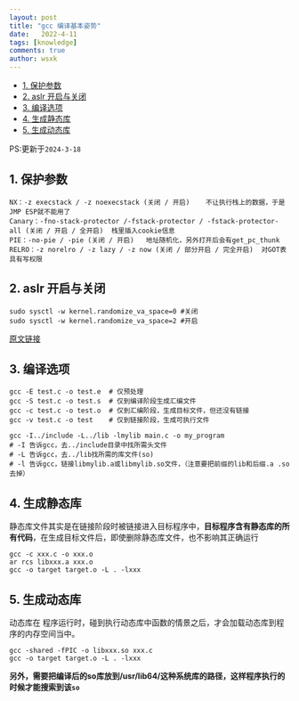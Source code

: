 ```yaml
---
layout: post
title: "gcc 编译基本姿势"
date:   2022-4-11
tags: [knowledge]
comments: true
author: wsxk
---
```


- [1. 保护参数](#1-保护参数)
- [2. aslr 开启与关闭](#2-aslr-开启与关闭)
- [3. 编译选项](#3-编译选项)
- [4. 生成静态库](#4-生成静态库)
- [5. 生成动态库](#5-生成动态库)


PS:更新于`2024-3-18`<br>

## 1. 保护参数

    NX：-z execstack / -z noexecstack (关闭 / 开启)    不让执行栈上的数据，于是JMP ESP就不能用了
    Canary：-fno-stack-protector /-fstack-protector / -fstack-protector-all (关闭 / 开启 / 全开启)  栈里插入cookie信息
    PIE：-no-pie / -pie (关闭 / 开启)   地址随机化，另外打开后会有get_pc_thunk
    RELRO：-z norelro / -z lazy / -z now (关闭 / 部分开启 / 完全开启)  对GOT表具有写权限

## 2. aslr 开启与关闭

    sudo sysctl -w kernel.randomize_va_space=0 #关闭
    sudo sysctl -w kernel.randomize_va_space=2 #开启

[原文链接](https://blog.csdn.net/lonyliu/article/details/90341012)

## 3. 编译选项<br>

    gcc -E test.c -o test.e  # 仅预处理
    gcc -S test.c -o test.s  # 仅到编译阶段生成汇编文件
    gcc -c test.c -o test.o  # 仅到汇编阶段，生成目标文件，但还没有链接
    gcc -v test.c -o test    # 仅到链接阶段，生成可执行文件

    gcc -I../include -L../lib -lmylib main.c -o my_program
    # -I 告诉gcc，去../include目录中找所需头文件
    # -L 告诉gcc，去../lib找所需的库文件(so)
    # -l 告诉gcc，链接libmylib.a或libmylib.so文件，（注意要把前缀的lib和后缀.a .so去掉）

## 4. 生成静态库<br>
静态库文件其实是在链接阶段时被链接进入目标程序中，**目标程序含有静态库的所有代码**，在生成目标文件后，即使删除静态库文件，也不影响其正确运行<br>

    gcc -c xxx.c -o xxx.o
    ar rcs libxxx.a xxx.o
    gcc -o target target.o -L . -lxxx

## 5. 生成动态库<br>
动态库在 程序运行时，碰到执行动态库中函数的情景之后，才会加载动态库到程序的内存空间当中。<br>

    gcc -shared -fPIC -o libxxx.so xxx.c 
    gcc -o target target.o -L . -lxxx

**另外，需要把编译后的so库放到/usr/lib64/这种系统库的路径，这样程序执行的时候才能搜索到该`so`**<br>